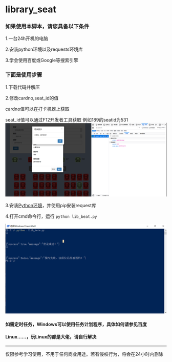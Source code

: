 # library_seat


### 如果使用本脚本，请您具备以下条件

1.一台24h开机的电脑

2.安装python环境以及requests环境库

3.学会使用百度或Google等搜索引擎

### 下面是使用步骤

1.下载代码并解压

2.修改cardno,seat_id的值

 cardno值可以在打卡机器上获取

 seat_id值可以通过F12开发者工具获取 例如189的seatid为531
 ![seat](/seat_id.png)

3.安装<a href="https://jingyan.baidu.com/article/ce09321b94a1272bfe858f5a.html" target="_blank">Python环境</a>，并使用pip安装request库

4.打开cmd命令行，运行 `python lib_beat.py`

![cmd](/cmd.png)

#### 如需定时任务，Windows可以使用任务计划程序，具体如何请参见百度
#### Linux……，玩Linux的都是大佬，请自行解决

-----------
仅限参考学习使用，不用于任何商业用途。若有侵权行为，将会在24小时内删除